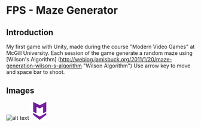 # FPS - Maze Generator

## Introduction
My first game with Unity, made during the course "Modern Video Games" at McGill University.
Each session of the game generate a random maze using [Wilson's Algorithm] (http://weblog.jamisbuck.org/2011/1/20/maze-generation-wilson-s-algorithm "Wilson Algorithm")
Use arrow key to move and space bar to shoot.

## Images
![alt text](COMP521_FPS_Maze/Screen_Shot_1.png "Logo Title Text 1")
![alt text](https://github.com/adam-p/markdown-here/raw/master/src/common/images/icon48.png "Logo Title Text 1")
